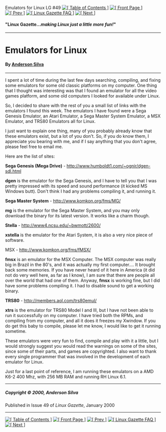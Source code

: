 Emulators for Linux LG #49 [![[ Table of Contents ]](../gx/indexnew.gif)](index.html) [![[ Front Page ]](../gx/homenew.gif)](../index.html) [![[ Prev ]](../gx/back2.gif)](silva.html) [![[ Linux Gazette FAQ ]](./../gx/dennis/faq.gif)](../faq/index.html) [![[ Next ]](../gx/fwd.gif)](wessel.html)  

#### "Linux Gazette..._making Linux just a little more fun!_"

* * *

Emulators for Linux
===================

#### By [Anderson Silva](/cdn-cgi/l/email-protection#c3a2a5b0aaafb5a283afaaa1a6b1b7baeda6a7b6)

* * *

I spent a lot of time during the last few days searching, compiling, and fixing some emulators for some old classic platforms on my computer. One thing that I thought was interesting was that I found an emulator for all the video games platform, and some old computers I looked for available under Linux.

So, I decided to share with the rest of you a small list of links with the emulators I found this week. The emulators I have found were a Sega Genesis Emulator, an Atari Emulator, a Sega Master System Emulator, a MSX Emulator, and TRS80 Emulators all for Linux.

I just want to explain one thing, many of you probably already know that these emulators exist, but a lot of you don't. So, if you do know them, I appreciate you bearing with me, and if I say anything that you don't agree, please feel free to email me.

Here are the list of sites:

**Sega Genesis (Mega Drive)** - http://www.humboldt1.com/~ognir/dgen-sdl.html

**dgen** is the emulator for the Sega Genesis, and I have to tell you that I was pretty impressed with its speed and sound performance (it kicked MS Windows butt). Don't think I had any problems compiling it, and running it.

**Sega Master System** - http://www.komkon.org/fms/MG/

**mg** is the emulator for the Sega Master System, and you may only download the binary for its latest version. It works like a charm though.

**Stella** - http://www4.ncsu.edu/~bwmott/2600/

**xstella** is the emulator for the Atari System, it is also a very nice piece of software.

MSX - http://www.komkon.org/fms/fMSX/

**fmsx** is an emulator for the MSX Computer. The MSX computer was really big in Brazil in the 80's, and it was actually my first computer.... It brought back some memories. If you have never heard of it here in America (it did not do very well here, as far as I know), I am sure that there are people all over the world that had one of them. Anyway, **fmsx** is working fine, but I did have some problems compiling it. I had to disable sound to get a working binary.

**TRS80** - http://members.aol.com/trs80emul/

**xtrs** is the emulator for TRS80 Model I and III, but I have not been able to run it successfully on my computer. I have tried both the RPMs, and compiling from my computer, and all it does it freezes my Xwindow. If you do get this baby to compile, please let me know, I would like to get it running sometime.

These emulators were very fun to find, compile and play with it a little, but I would strongly suggest you would read the warnings on some of the sites, since some of their parts, and games are copyrighted. I also want to thank every single programmer that was involved in the development of each emulator for Linux.

Just for a last point of reference, I am running these emulators on a AMD K6-2 400 Mhz, with 256 MB RAM and running RH Linux 6.1.

* * *

##### Copyright © 2000, Anderson Silva  
Published in Issue 49 of _Linux Gazette_, January 2000

* * *

[![[ Table of Contents ]](../gx/indexnew.gif)](index.html) [![[ Front Page ]](../gx/homenew.gif)](../index.html) [![[ Prev ]](../gx/back2.gif)](silva.html) [![[ Linux Gazette FAQ ]](./../gx/dennis/faq.gif)](../faq/index.html) [![[ Next ]](../gx/fwd.gif)](wessel.html)
